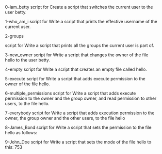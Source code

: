 0-iam_betty
script for Create a script that switches the current user to the user betty.

1-who_am_i
script for Write a script that prints the effective username of the current user.

2-groups

script for Write a script that prints all the groups the current user is part of.

3-new_owner
script for Write a script that changes the owner of the file hello to the user betty.

4-empty
script for Write a script that creates an empty file called hello.

5-execute
script for Write a script that adds execute permission to the owner of the file hello.

6-multiple_permissions
script for Write a script that adds execute permission to the owner and the group owner, and read permission to other users, to the file hello.

7-everybody
script for Write a script that adds execution permission to the owner, the group owner and the other users, to the file hello

8-James_Bond
script for Write a script that sets the permission to the file hello as follows:

9-John_Doe
script for Write a script that sets the mode of the file hello to this: 753
